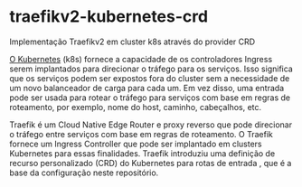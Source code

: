 # traefikv2-kubernetes-crd
Implementação Traefikv2 em cluster k8s através do provider CRD

<a href=“https://kubernetes.io/“>O Kubernetes</a> (k8s) fornece a capacidade de os controladores Ingress serem implantados para direcionar o tráfego para os serviços. Isso significa que os serviços podem ser expostos fora do cluster sem a necessidade de um novo balanceador de carga para cada um. Em vez disso, uma entrada pode ser usada para rotear o tráfego para serviços com base em regras de roteamento, por exemplo, nome do host, caminho, cabeçalhos, etc.

Traefik é um Cloud Native Edge Router e proxy reverso que pode direcionar o tráfego entre serviços com base em regras de roteamento. O Traefik fornece um Ingress Controller que pode ser implantado em clusters Kubernetes para essas finalidades. Traefik introduziu uma definição de recurso personalizado (CRD) do Kubernetes para rotas de entrada , que é a base da configuração neste repositório.
